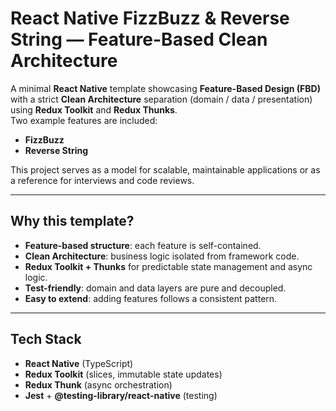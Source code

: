 # React Native FizzBuzz & Reverse String — Feature-Based Clean Architecture

A minimal **React Native** template showcasing **Feature-Based Design (FBD)** with a strict **Clean Architecture** separation (domain / data / presentation) using **Redux Toolkit** and **Redux Thunks**.  
Two example features are included:

- **FizzBuzz**
- **Reverse String**

This project serves as a model for scalable, maintainable applications or as a reference for interviews and code reviews.

---

## Why this template?

- **Feature-based structure**: each feature is self-contained.
- **Clean Architecture**: business logic isolated from framework code.
- **Redux Toolkit + Thunks** for predictable state management and async logic.
- **Test-friendly**: domain and data layers are pure and decoupled.
- **Easy to extend**: adding features follows a consistent pattern.

---

## Tech Stack

- **React Native** (TypeScript)
- **Redux Toolkit** (slices, immutable state updates)
- **Redux Thunk** (async orchestration)
- **Jest** + **@testing-library/react-native** (testing)
